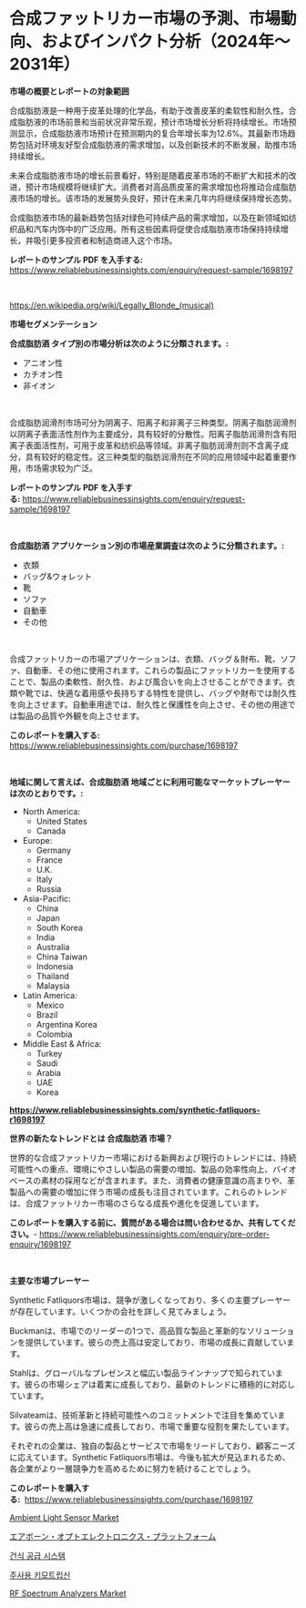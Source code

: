 <p><h1>合成ファットリカー市場の予測、市場動向、およびインパクト分析（2024年〜2031年）</h1></p><p><strong>市場の概要とレポートの対象範囲</strong></p>
<p><p>合成脂肪液是一种用于皮革处理的化学品，有助于改善皮革的柔软性和耐久性。合成脂肪液的市场前景和当前状况非常乐观，预计市场增长分析将持续增长。市场预测显示，合成脂肪液市场预计在预测期内的复合年增长率为12.6%。其最新市场趋势包括对环境友好型合成脂肪液的需求增加，以及创新技术的不断发展，助推市场持续增长。</p><p>未来合成脂肪液市场的增长前景看好，特别是随着皮革市场的不断扩大和技术的改进，预计市场规模将继续扩大。消费者对高品质皮革的需求增加也将推动合成脂肪液市场的增长。该市场的发展势头良好，预计在未来几年内将继续保持增长态势。</p><p>合成脂肪液市场的最新趋势包括对绿色可持续产品的需求增加，以及在新领域如纺织品和汽车内饰中的广泛应用。所有这些因素将促使合成脂肪液市场保持持续增长，并吸引更多投资者和制造商进入这个市场。</p></p>
<p><strong>レポートのサンプル PDF を入手する:</strong> <a href="https://www.reliablebusinessinsights.com/enquiry/request-sample/1698197">https://www.reliablebusinessinsights.com/enquiry/request-sample/1698197</a></p>
<p>&nbsp;</p>
<p><a href="https://en.wikipedia.org/wiki/Legally_Blonde_(musical)">https://en.wikipedia.org/wiki/Legally_Blonde_(musical)</a></p>
<p><strong>市場セグメンテーション</strong></p>
<p><strong>合成脂肪酒 タイプ別の市場分析は次のように分類されます。:</strong></p>
<p><ul><li>アニオン性</li><li>カチオン性</li><li>非イオン</li></ul></p>
<p>&nbsp;</p>
<p><p>合成脂肪润滑剂市场可分为阴离子、阳离子和非离子三种类型。阴离子脂肪润滑剂以阴离子表面活性剂作为主要成分，具有较好的分散性。阳离子脂肪润滑剂含有阳离子表面活性剂，可用于皮革和纺织品等领域。非离子脂肪润滑剂则不含离子成分，具有较好的稳定性。这三种类型的脂肪润滑剂在不同的应用领域中起着重要作用，市场需求较为广泛。</p></p>
<p><strong>レポートのサンプル PDF を入手する:</strong>&nbsp;<a href="https://www.reliablebusinessinsights.com/enquiry/request-sample/1698197">https://www.reliablebusinessinsights.com/enquiry/request-sample/1698197</a></p>
<p>&nbsp;</p>
<p><strong> 合成脂肪酒 アプリケーション別の市場産業調査は次のように分類されます。:</strong></p>
<p><ul><li>衣類</li><li>バッグ&ウォレット</li><li>靴</li><li>ソファ</li><li>自動車</li><li>その他</li></ul></p>
<p>&nbsp;</p>
<p><p>合成ファットリカーの市場アプリケーションは、衣類、バッグ＆財布、靴、ソファ、自動車、その他に使用されます。これらの製品にファットリカーを使用することで、製品の柔軟性、耐久性、および風合いを向上させることができます。衣類や靴では、快適な着用感や長持ちする特性を提供し、バッグや財布では耐久性を向上させます。自動車用途では、耐久性と保護性を向上させ、その他の用途では製品の品質や外観を向上させます。</p></p>
<p><strong>このレポートを購入する:</strong>&nbsp; <a href="https://www.reliablebusinessinsights.com/purchase/1698197">https://www.reliablebusinessinsights.com/purchase/1698197</a></p>
<p>&nbsp;</p>
<p><strong>地域に関して言えば、合成脂肪酒 地域ごとに利用可能なマーケットプレーヤーは次のとおりです。:</strong></p>
<p><ul>
    <li>
        North America:
        <ul>
            <li>United States</li>
            <li>Canada</li>
        </ul>
    </li>
    <li>
        Europe:
        <ul>
            <li>Germany</li>
            <li>France</li>
            <li>U.K.</li>
            <li>Italy</li>
            <li>Russia</li>
        </ul>
    </li>
    <li>
        Asia-Pacific:
        <ul>
            <li>China</li>
            <li>Japan</li>
            <li>South Korea</li>
            <li>India</li>
            <li>Australia</li>
            <li>China Taiwan</li>
            <li>Indonesia</li>
            <li>Thailand</li>
            <li>Malaysia</li>
        </ul>
    </li>
    <li>
        Latin America:
        <ul>
            <li>Mexico</li>
            <li>Brazil</li>
            <li>Argentina Korea</li>
            <li>Colombia</li>
        </ul>
    </li>
    <li>
        Middle East & Africa:
        <ul>
            <li>Turkey</li>
            <li>Saudi</li>
            <li>Arabia</li>
            <li>UAE</li>
            <li>Korea</li>
        </ul>
    </li>
    </ul></p>
<p><strong><a href="https://www.reliablebusinessinsights.com/synthetic-fatliquors-r1698197">https://www.reliablebusinessinsights.com/synthetic-fatliquors-r1698197</a></strong>&nbsp;</p>
<p><strong>世界の新たなトレンドとは 合成脂肪酒 市場？</strong></p>
<p><p>世界的な合成ファットリカー市場における新興および現行のトレンドには、持続可能性への重点、環境にやさしい製品の需要の増加、製品の効率性向上、バイオベースの素材の採用などが含まれます。また、消費者の健康意識の高まりや、革製品への需要の増加に伴う市場の成長も注目されています。これらのトレンドは、合成ファットリカー市場のさらなる成長や進化を促進しています。</p></p>
<p><strong>このレポートを購入する前に、質問がある場合は問い合わせるか、共有してください。</strong>- <a href="https://www.reliablebusinessinsights.com/enquiry/pre-order-enquiry/1698197">https://www.reliablebusinessinsights.com/enquiry/pre-order-enquiry/1698197</a></p>
<p>&nbsp;</p>
<p><strong>主要な市場プレーヤー</strong></p>
<p><p>Synthetic Fatliquors市場は、競争が激しくなっており、多くの主要プレーヤーが存在しています。いくつかの会社を詳しく見てみましょう。</p><p>Buckmanは、市場でのリーダーの1つで、高品質な製品と革新的なソリューションを提供しています。彼らの売上高は安定しており、市場の成長に貢献しています。</p><p>Stahlは、グローバルなプレゼンスと幅広い製品ラインナップで知られています。彼らの市場シェアは着実に成長しており、最新のトレンドに積極的に対応しています。</p><p>Silvateamは、技術革新と持続可能性へのコミットメントで注目を集めています。彼らの売上高は急速に成長しており、市場で重要な役割を果たしています。</p><p>それぞれの企業は、独自の製品とサービスで市場をリードしており、顧客ニーズに応えています。Synthetic Fatliquors市場は、今後も拡大が見込まれるため、各企業がより一層競争力を高めるために努力を続けることでしょう。</p></p>
<p><strong>このレポートを購入する:</strong>&nbsp;&nbsp;<a href="https://www.reliablebusinessinsights.com/purchase/1698197">https://www.reliablebusinessinsights.com/purchase/1698197</a></p>
<p><p><a href="https://github.com/Hazelklievgspy6vdcsmu106w/Market-Research-Report-List-3/blob/main/ambient-light-sensor-market.md">Ambient Light Sensor Market</a></p><p><a href="https://medium.com/@chupp859671973/%E3%82%A8%E3%82%A2%E3%83%9C%E3%83%BC%E3%83%B3%E3%82%AA%E3%83%97%E3%83%88%E3%82%A8%E3%83%AC%E3%82%AF%E3%83%88%E3%83%AD%E3%83%8B%E3%82%AF%E3%83%97%E3%83%A9%E3%83%83%E3%83%88%E3%83%95%E3%82%A9%E3%83%BC%E3%83%A0%E3%81%AE%E5%B8%82%E5%A0%B4-2024%E5%B9%B4%E3%81%8B%E3%82%892031%E5%B9%B4%E3%81%AE%E4%B8%96%E7%95%8C%E5%B8%82%E5%A0%B4%E5%8B%95%E5%90%91%E3%81%A8%E8%B2%A9%E5%A3%B2%E3%83%88%E3%83%AC%E3%83%B3%E3%83%89-e834f9e0d459">エアボーン・オプトエレクトロニクス・プラットフォーム</a></p><p><a href="https://github.com/Nicolasrown5/Market-Research-Report-List-1/blob/main/7172589159042.md">건식 공급 시스템</a></p><p><a href="https://medium.com/@beaublock13/%EC%A3%BC%EC%82%AC%EC%9A%A9-%ED%82%B4%EC%98%A4%ED%86%A8%EB%A6%BD%EC%8B%A0-%EC%8B%9C%EC%9E%A5%EC%9D%98-%EC%8B%AC%EC%B8%B5-%EB%B6%84%EC%84%9D-%EB%8F%99%ED%96%A5-%EC%8B%9C%EC%9E%A5-%EC%84%B8%EB%B6%84%ED%99%94-%EB%B0%8F-%EA%B2%BD%EC%9F%81-%EB%B6%84%EC%84%9D-26ca499f71fe">주사용 키모트립신</a></p><p><a href="https://issuu.com/reportprime-2/docs/rf-spectrum-analyzers-market-size-2030.pptx">RF Spectrum Analyzers Market</a></p></p>